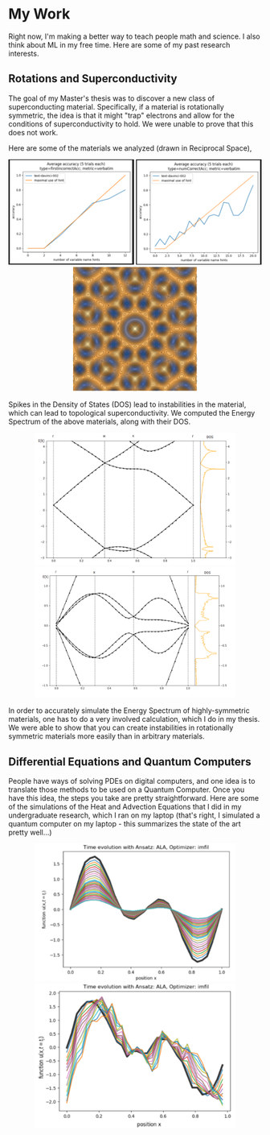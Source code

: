 # My Work


Right now, I'm making a better way to teach people math and science. I also think about ML in my free time. Here are some of my past research interests. 



## Rotations and Superconductivity


The goal of my Master's thesis was to discover a new class of superconducting material. Specifically, if a material is rotationally symmetric, the idea is that it might "trap" electrons and allow for the conditions of superconductivity to hold. We were unable to prove that this does not work.

Here are some of the materials we analyzed (drawn in Reciprocal Space),

<p align="center">
<img src="/images/2.png" alt="4 fold mat" width="250"/>
<img src="/images/3.png" alt="6 fold mat" width="250"/>
<img src="/images/4.png" alt="10 fold mat" width="250"/>
</p>



Spikes in the Density of States (DOS) lead to instabilities in the material, which can lead to topological superconductivity. We computed the Energy Spectrum of the above materials, along with their DOS.

<p align="center">
<img src="/images/5.png" alt="4 fold band" width="400"/>
<img src="/images/6.png" alt="6 fold band" width="400"/>
<!-- <img src="/images/7.png" alt="10 fold band" width="500"/> -->
</p>




In order to accurately simulate the Energy Spectrum of highly-symmetric materials, one has to do a very involved calculation, which I do in my thesis. We were able to show that you can create instabilities in rotationally symmetric materials more easily than in arbitrary materials.



## Differential Equations and Quantum Computers



People have ways of solving PDEs on digital computers, and one idea is to translate those methods to be used on a Quantum Computer. Once you have this idea, the steps you take are pretty straightforward. Here are some of the simulations of the Heat and Advection Equations that I did in my undergraduate research, which I ran on my laptop (that's right, I simulated a quantum computer on my laptop - this summarizes the state of the art pretty well...)


<p align="center">
<img src="/images/0.png" alt="4 fold band" width="400"/>
<img src="/images/1.png" alt="6 fold band" width="400"/>
</p>
